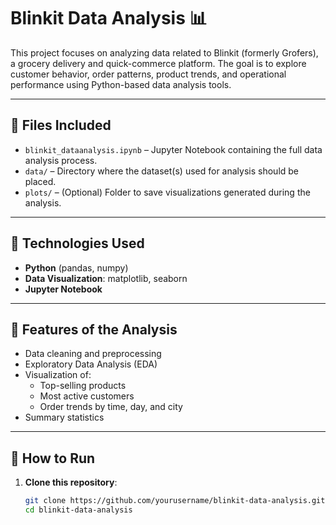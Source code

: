 # Blinkit Data Analysis 📊

This project focuses on analyzing data related to Blinkit (formerly Grofers), a grocery delivery and quick-commerce platform. The goal is to explore customer behavior, order patterns, product trends, and operational performance using Python-based data analysis tools.

---

## 📁 Files Included

- `blinkit_dataanalysis.ipynb` – Jupyter Notebook containing the full data analysis process.
- `data/` – Directory where the dataset(s) used for analysis should be placed.
- `plots/` – (Optional) Folder to save visualizations generated during the analysis.

---

## 🔧 Technologies Used

- **Python** (pandas, numpy)
- **Data Visualization**: matplotlib, seaborn
- **Jupyter Notebook**

---

## 🧪 Features of the Analysis

- Data cleaning and preprocessing
- Exploratory Data Analysis (EDA)
- Visualization of:
  - Top-selling products
  - Most active customers
  - Order trends by time, day, and city
- Summary statistics

---

## 🚀 How to Run

1. **Clone this repository**:
   ```bash
   git clone https://github.com/yourusername/blinkit-data-analysis.git
   cd blinkit-data-analysis
